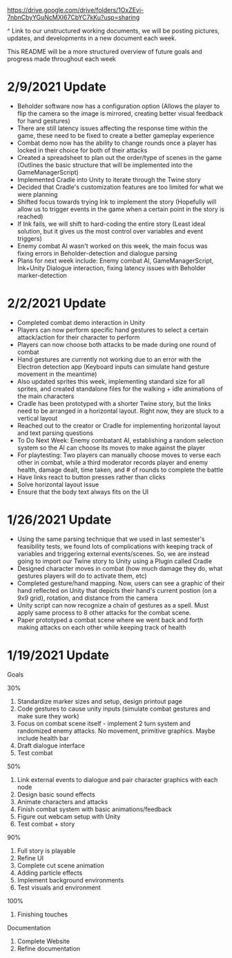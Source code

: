 https://drive.google.com/drive/folders/1OxZEvi-7nbnCbyYGuNcMXI67CbYC7kKu?usp=sharing

^ Link to our unstructured working documents, we will be posting pictures, updates, and developments in a new document each week. 

This README will be a more structured overview of future goals and progress made throughout each week

# 2/9/2021 Update

- Beholder software now has a configuration option (Allows the player to flip the camera so the image is mirrored, creating better visual feedback for hand gestures)
- There are still latency issues affecting the response time within the game, these need to be fixed to create a better gameplay experience
- Combat demo now has the ability to change rounds once a player has locked in their choice for both of their attacks
- Created a spreadsheet to plan out the order/type of scenes in the game (Outlines the basic structure that will be implemented into the GameManagerScript)
- Implemented Cradle into Unity to iterate through the Twine story
- Decided that Cradle's customization features are too limited for what we were planning 
- Shifted focus towards trying Ink to implement the story (Hopefully will allow us to trigger events in the game when a certain point in the story is reached)
- If Ink fails, we will shift to hard-coding the entire story (Least ideal solution, but it gives us the most control over variables and event triggers)
- Enemy combat AI wasn't worked on this week, the main focus was fixing errors in Beholder-detection and dialogue parsing
- Plans for next week include: Enemy combat AI, GameManagerScript, Ink+Unity Dialogue interaction, fixing latency issues with Beholder marker-detection

# 2/2/2021 Update

- Completed combat demo interaction in Unity
- Players can now perform specific hand gestures to select a certain attack/action for their character to perform
- Players can now choose both attacks to be made during one round of combat
- Hand gestures are currently not working due to an error with the Electron detection app (Keyboard inputs can simulate hand gesture movement in the meantime)
- Also updated sprites this week, implementing standard size for all sprites, and created standalone files for the walking + idle animations of the main characters
- Cradle has been prototyped with a shorter Twine story, but the links need to be arranged in a horizontal layout. Right now, they are stuck to a vertical layout
- Reached out to the creator or Cradle for implementing horizontal layout and text parsing questions
- To Do Next Week: Enemy combatant AI, establishing a random selection system so the AI can choose its moves to make against the player
- For playtesting: Two players can manually choose moves to verse each other in combat, while a third moderator records player and enemy health, damage dealt, time taken, and # of rounds to complete the battle
- Have links react to button presses rather than clicks
- Solve horizontal layout issue
- Ensure that the body text always fits on the UI

# 1/26/2021 Update

- Using the same parsing technique that we used in last semester's feasibility tests, we found lots of complications with keeping track of variables and triggering external   events/scenes. So, we are instead going to import our Twine story to Unity using a Plugin called Cradle
- Designed character moves in combat (how much damage they do, what gestures players will do to activate them, etc)
- Completed gesture/hand mapping. Now, users can see a graphic of their hand reflected on Unity that depicts their hand's current postion (on a 9x9 grid), rotation, and distance from the camera
- Unity script can now recognize a chain of gestures as a spell. Must apply same process to 8 other attacks for the combat scene. 
- Paper prototyped a combat scene where we went back and forth making attacks on each other while keeping track of health

# 1/19/2021 Update

Goals

30%
1. Standardize marker sizes and setup, design printout page
2. Code gestures to cause unity inputs (simulate combat gestures and make sure they work)
3. Focus on combat scene itself - implement 2 turn system and randomized enemy attacks. No movement, primitive graphics. Maybe include health bar
4. Draft dialogue interface
5. Test combat

50%
1. Link external events to dialogue and pair character graphics with each node
2. Design basic sound effects
3. Animate characters and attacks
4. Finish combat system with basic animations/feedback
5. Figure out webcam setup with Unity
6. Test combat + story

90% 
1. Full story is playable
2. Refine UI
3. Complete cut scene animation
4. Adding particle effects
5. Implement background environments
6. Test visuals and environment

100%
1. Finishing touches

Documentation
1. Complete Website
2. Refine documentation
